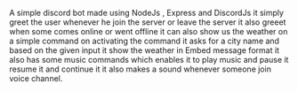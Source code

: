 A simple discord bot made using NodeJs , Express and DiscordJs it simply greet the user whenever he join the server or leave the server it also greeet when some comes online or 
went offline it can also show us the weather on a simple command on activating the command it asks for a city name and based on the given input it show the weather in Embed message format it also has some music commands which enables it to play music and pause it resume it and continue it it also makes a sound whenever someone join voice channel.
